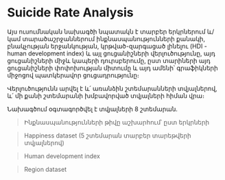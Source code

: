 # Suicide Rate Analysis

Այս ուսումնական նախագծի նպատակն է տարբեր երկրներում և/կամ տարածաշրջաններում ինքնասպանությունների քանակի, բնակչության երջանկության, կրթված-զարգացած լինելու
(HDI - human development index) և այլ ցուցանիշների վերլուծությունը, այդ ցուցանիշների միջև կապերի դուրսբերումը, ըստ տարիների այդ ցուցանիշների փոփոխության միտումը
և այդ ամենի՝ գրաֆիկների միջոցով պատկերավոր ցուցադրությունը։

Վերլուծությունն արվել է և՛ առանձին շտեմարանների տվյալներով, և՛ մի քանի շտեմարանի խմբավորված տվյալների հիման վրա։

Նախագծում օգտագործվել է տվյալների 8 շտեմարան․

> Ինքնասպանությունների թիվը աշխարհում՝ ըստ երկրների

> Happiness dataset (5 շտեմարան տարբեր տարեթվերի տվյալներով)

> Human development index

> Region dataset
